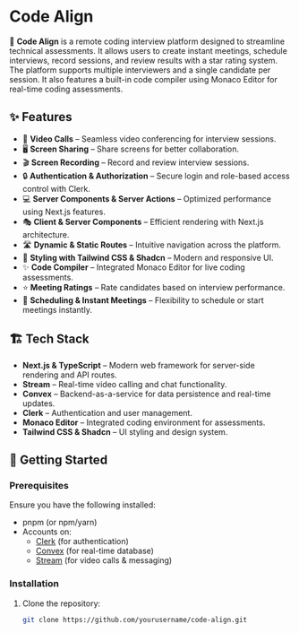 # Code Align

🚀 **Code Align** is a remote coding interview platform designed to streamline technical assessments. It allows users to create instant meetings, schedule interviews, record sessions, and review results with a star rating system. The platform supports multiple interviewers and a single candidate per session. It also features a built-in code compiler using Monaco Editor for real-time coding assessments.

## ✨ Features

- 🎥 **Video Calls** – Seamless video conferencing for interview sessions.
- 🖥️ **Screen Sharing** – Share screens for better collaboration.
- 🎬 **Screen Recording** – Record and review interview sessions.
- 🔒 **Authentication & Authorization** – Secure login and role-based access control with Clerk.
- 💻 **Server Components & Server Actions** – Optimized performance using Next.js features.
- 🎭 **Client & Server Components** – Efficient rendering with Next.js architecture.
- 🛣️ **Dynamic & Static Routes** – Intuitive navigation across the platform.
- 🎨 **Styling with Tailwind CSS & Shadcn** – Modern and responsive UI.
- ✨ **Code Compiler** – Integrated Monaco Editor for live coding assessments.
- ⭐ **Meeting Ratings** – Rate candidates based on interview performance.
- 📅 **Scheduling & Instant Meetings** – Flexibility to schedule or start meetings instantly.

## 🏗️ Tech Stack

- **Next.js & TypeScript** – Modern web framework for server-side rendering and API routes.
- **Stream** – Real-time video calling and chat functionality.
- **Convex** – Backend-as-a-service for data persistence and real-time updates.
- **Clerk** – Authentication and user management.
- **Monaco Editor** – Integrated coding environment for assessments.
- **Tailwind CSS & Shadcn** – UI styling and design system.

## 🚀 Getting Started

### Prerequisites

Ensure you have the following installed:

- pnpm (or npm/yarn)
- Accounts on:
  - [Clerk](https://clerk.dev/) (for authentication)
  - [Convex](https://convex.dev/) (for real-time database)
  - [Stream](https://getstream.io/) (for video calls & messaging)

### Installation

1. Clone the repository:
   ```sh
   git clone https://github.com/yourusername/code-align.git
   ```
